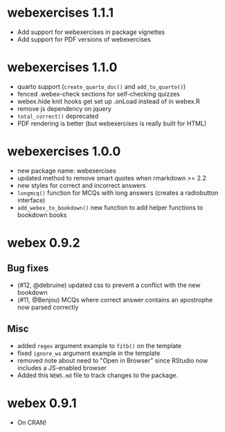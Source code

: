 # webexercises 1.1.1

* Add support for webexercises in package vignettes
* Add support for PDF versions of webexercises

# webexercises 1.1.0

* quarto support (`create_quarto_doc()` and `add_to_quarto()`)
* fenced .webex-check sections for self-checking quizzes
* webex.hide knit hooks get set up .onLoad instead of in webex.R
* remove js dependency on jquery
* `total_correct()` deprecated
* PDF rendering is better (but webexercises is really built for HTML)

# webexercises 1.0.0

* new package name: webexercises
* updated method to remove smart quotes when rmarkdown >= 2.2
* new styles for correct and incorrect answers
* `longmcq()` function for MCQs with long answers (creates a radiobutton interface)
* `add_webex_to_bookdown()` new function to add helper functions to bookdown books

# webex 0.9.2

## Bug fixes

* (#12, @debruine) updated css to prevent a conflict with the new bookdown
* (#11, @Benjou) MCQs where correct answer contains an apostrophe now
  parsed correctly
  
## Misc

* added `regex` argument example to `fitb()` on the template
* fixed `ignore_ws` argument example in the template
* removed note about need to "Open in Browser" since RStudio now
  includes a JS-enabled browser
* Added this `NEWS.md` file to track changes to the package.

# webex 0.9.1

* On CRAN!
